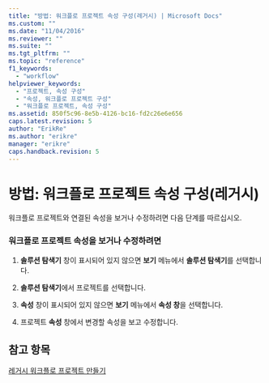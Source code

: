 ```yaml
---
title: "방법: 워크플로 프로젝트 속성 구성(레거시) | Microsoft Docs"
ms.custom: ""
ms.date: "11/04/2016"
ms.reviewer: ""
ms.suite: ""
ms.tgt_pltfrm: ""
ms.topic: "reference"
f1_keywords: 
  - "workflow"
helpviewer_keywords: 
  - "프로젝트, 속성 구성"
  - "속성, 워크플로 프로젝트 구성"
  - "워크플로 프로젝트, 속성 구성"
ms.assetid: 850f5c96-8e5b-4126-bc16-fd2c26e6e656
caps.latest.revision: 5
author: "ErikRe"
ms.author: "erikre"
manager: "erikre"
caps.handback.revision: 5
---
```

# 방법: 워크플로 프로젝트 속성 구성(레거시)
워크플로 프로젝트와 연결된 속성을 보거나 수정하려면 다음 단계를 따르십시오.  
  
### 워크플로 프로젝트 속성을 보거나 수정하려면  
  
1.  **솔루션 탐색기** 창이 표시되어 있지 않으면 **보기** 메뉴에서 **솔루션 탐색기**를 선택합니다.  
  
2.  **솔루션 탐색기**에서 프로젝트를 선택합니다.  
  
3.  **속성** 창이 표시되어 있지 않으면 **보기** 메뉴에서 **속성 창**을 선택합니다.  
  
4.  프로젝트 **속성** 창에서 변경할 속성을 보고 수정합니다.  
  
## 참고 항목  
 [레거시 워크플로 프로젝트 만들기](../workflow-designer/creating-legacy-workflow-projects.md)